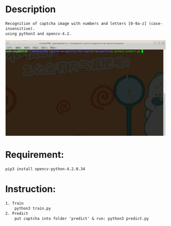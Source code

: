 # Description
    Recognition of captcha image with numbers and letters [0-9a-z] (case-insensitive).
    using python3 and opencv-4.2.
    
![image](https://github.com/don6105/OCR-Captcha-Recognition/blob/master/preview.gif)

# Requirement:
    pip3 install opencv-python-4.2.0.34

# Instruction:
    1. Train
        python3 train.py
    2. Predict
        put captcha into folder 'predict' & run: python3 predict.py
